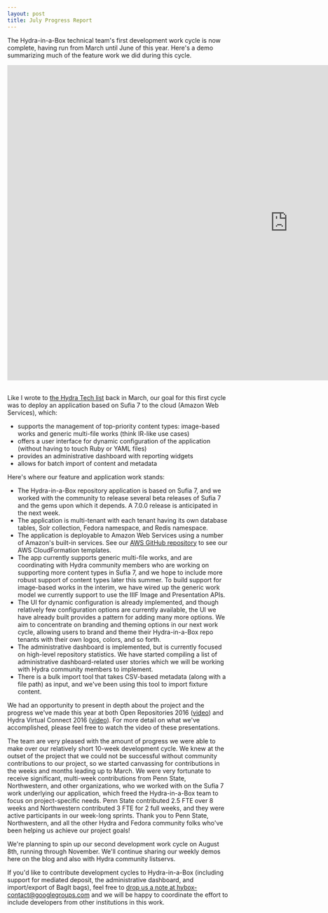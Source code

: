 ```yaml
---
layout: post
title: July Progress Report
---
```


The Hydra-in-a-Box technical team's first development work cycle is now complete, having run from March until June of this year. Here's a demo summarizing much of the feature work we did during this cycle.

<div class="videoWrapper"> <iframe width="1280" height="720" src="https://www.youtube.com/embed/NlMTlqwunkY" frameborder="0" allowfullscreen></iframe></div>
<br/>

Like I wrote to [the Hydra Tech list](https://groups.google.com/forum/#!searchin/hydra-tech/hybox/hydra-tech/8HpOx3jLGWM/fkxejYuGCQAJ) back in March, our goal for this first cycle was to deploy an application based on Sufia 7 to the cloud (Amazon Web Services), which:

* supports the management of top-priority content types: image-based works and generic multi-file works (think IR-like use cases)
* offers a user interface for dynamic configuration of the application (without having to touch Ruby or YAML files)
* provides an administrative dashboard with reporting widgets
* allows for batch import of content and metadata

Here's where our feature and application work stands:

* The Hydra-in-a-Box repository application is based on Sufia 7, and we worked with the community to release several beta releases of Sufia 7 and the gems upon which it depends. A 7.0.0 release is anticipated in the next week.
* The application is multi-tenant with each tenant having its own database tables, Solr collection, Fedora namespace, and Redis namespace.
* The application is deployable to Amazon Web Services using a number of Amazon's built-in services. See our [AWS GitHub repository](https://github.com/hybox/aws) to see our AWS CloudFormation templates.
* The app currently supports generic multi-file works, and are coordinating with Hydra community members who are working on supporting more content types in Sufia 7, and we hope to include more robust support of content types later this summer. To build support for image-based works in the interim, we have wired up the generic work model we currently support to use the IIIF Image and Presentation APIs.
* The UI for dynamic configuration is already implemented, and though relatively few configuration options are currently available, the UI we have already built provides a pattern for adding many more options. We aim to concentrate on branding and theming options in our next work cycle, allowing users to brand and theme their Hydra-in-a-Box repo tenants with their own logos, colors, and so forth.
* The administrative dashboard is implemented, but is currently focused on high-level repository statistics. We have started compiling a list of administrative dashboard-related user stories which we will be working with Hydra community members to implement.
* There is a bulk import tool that takes CSV-based metadata (along with a file path) as input, and we've been using this tool to import fixture content.

We had an opportunity to present in depth about the project and the progress we've made this year at both Open Repositories 2016 ([video](http://mediasite.charteredaccountants.ie/mediasite/Viewer/?peid=a688f51e420347e6bc33a9a36c81abe71d&authTicket=acc9368099ff4f7cb0bd6c263fa004aa)) and Hydra Virtual Connect 2016 ([video](https://connect.iu.edu/p3a1fbn4497/?launcher=false&fcsContent=true&pbMode=normal)). For more detail on what we've accomplished, please feel free to watch the video of these presentations.

The team are very pleased with the amount of progress we were able to make over our relatively short 10-week development cycle. We knew at the outset of the project that we could not be successful without community contributions to our project, so we started canvassing for contributions in the weeks and months leading up to March. We were very fortunate to receive significant, multi-week contributions from Penn State, Northwestern, and other organizations, who we worked with on the Sufia 7 work underlying our application, which freed the Hydra-in-a-Box team to focus on project-specific needs. Penn State contributed 2.5 FTE over 8 weeks and Northwestern contributed 3 FTE for 2 full weeks, and they were active participants in our week-long sprints. Thank you to Penn State, Northwestern, and all the other Hydra and Fedora community folks who've been helping us achieve our project goals!

We're planning to spin up our second development work cycle on August 8th, running through November. We'll continue sharing our weekly demos here on the blog and also with Hydra community listservs.

If you'd like to contribute development cycles to Hydra-in-a-Box (including support for mediated deposit, the administrative dashboard, and import/export of BagIt bags), feel free to [drop us a note at hybox-contact@googlegroups.com](mailto:hybox-contact@googlegroups.com) and we will be happy to coordinate the effort to include developers from other institutions in this work.
